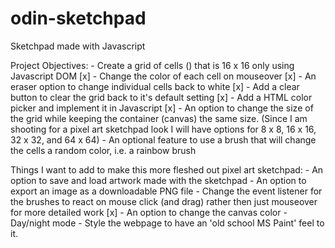 # odin-sketchpad
Sketchpad made with Javascript


Project Objectives:
    - Create a grid of cells (<divs>) that is 16 x 16 only using Javascript DOM [x]
    - Change the color of each cell on mouseover [x]
    - An eraser option to change individual cells back to white [x]
    - Add a clear button to clear the grid back to it's default setting [x]
    - Add a HTML color picker and implement it in Javascript [x]
    - An option to change the size of the grid while keeping the container (canvas) the same size. (Since I am shooting for a pixel art 
    sketchpad look I will have options for 8 x 8, 16 x 16, 32 x 32, and 64 x 64)
    - An optional feature to use a brush that will change the cells a random color, i.e. a rainbow brush

Things I want to add to make this more fleshed out pixel art sketchpad:
    - An option to save and load artwork made with the sketchpad
    - An option to export an image as a downloadable PNG file
    - Change the event listener for the brushes to react on mouse click (and drag) rather then just mouseover for more detailed work [x]
    - An option to change the canvas color
    - Day/night mode
    - Style the webpage to have an 'old school MS Paint' feel to it.